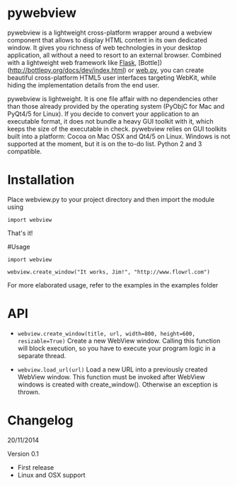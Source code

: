 # pywebview

pywebview is a lightweight cross-platform wrapper around a webview component that allows to display HTML content in its own dedicated window. It gives you richness of web technologies in your desktop application, all without a need to resort to an external browser. Combined with a lightweight web framework like [Flask](http://flask.pocoo.org/), [Bottle])(http://bottlepy.org/docs/dev/index.html) or [web.py](http://webpy.org), you can create beautiful cross-platform HTML5 user interfaces targeting WebKit, while hiding the implementation details from the end user.

pywebview is lightweight. It is one file affair with no dependencies other than those already provided by the operating system (PyObjC for Mac and PyQt4/5 for Linux). If you decide to convert your application to an executable format, it does not bundle a heavy GUI toolkit with it, which keeps the size of the executable in check.  pywebview relies on GUI toolkits built into a platform: Cocoa on Mac OSX and Qt4/5 on Linux. Windows is not supported at the moment, but it is on the to-do list. Python 2 and 3 compatible.


# Installation

Place webview.py to your project directory and then import the module using

    import webview

That's it!


#Usage

    import webview
    
    webview.create_window("It works, Jim!", "http://www.flowrl.com")

For more elaborated usage, refer to the examples in the examples folder  


# API

- `webview.create_window(title, url, width=800, height=600, resizable=True)`
	Create a new WebView window. Calling this function will block execution, so you have to execute your program logic in a separate thread.



- `webview.load_url(url)`
	Load a new URL into a previously created WebView window. This function must be invoked after WebView windows is created with create_window(). Otherwise an exception is thrown.


# Changelog

20/11/2014

Version 0.1
- First release
- Linux and OSX support